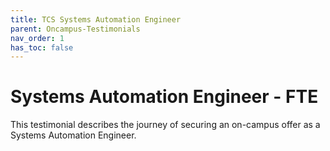 ```yaml
---
title: TCS Systems Automation Engineer
parent: Oncampus-Testimonials
nav_order: 1
has_toc: false
---
```


# Systems Automation Engineer - FTE
This testimonial describes the journey of securing an on-campus offer as a Systems Automation Engineer.